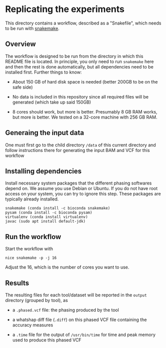 # Replicating the experiments #

This directory contains a workflow, described as a "Snakefile", which
needs to be run with [snakemake](http://snakemake.bitbucket.org).

## Overview

The workflow is designed to be run from the directory in which this
README file is located.  In principle, you only need to run
`snakemake` here and then the rest is done automatically, but all
dependencies need to be installed first.  Further things to know:

* About 150 GB of hard disk space is needed (better 200GB to be on the
  safe side)

* No data is included in this repository since all required files will
  be generated (which take up said 150GB)

* 8 cores should work, but more is better. Presumably 8 GB RAM works,
  but more is better.  We tested on a 32-core machine with 256 GB RAM.

## Generaing the input data

One must first go to the child directory `/data` of this current
directory and follow instructions there for generating the input BAM
and VCF for this workflow

## Installing dependencies

Install necessary system packages that the different phasing softwares
depend on. We assume you use Debian or Ubuntu. If you do not have root
access on your system, you can try to ignore this step.  These
packages are typically already installed.

    snakemake (conda install -c bioconda snakemake)
    pysam (conda install -c bioconda pysam)
    virtualenv (conda install virtualenv)
    javac (sudo apt install default-jdk)

## Run the workflow

Start the workflow with

    nice snakemake -p -j 16

Adjust the 16, which is the number of cores you want to use.

## Results

The resulting files for each tool/dataset will be reported in the
`output` directory (grouped by tool), as

* a `.phased.vcf` file: the phasing produced by the tool

* a whatshap diff file (`.diff`) on this phased VCF file containing
  the accuracy measures

* a `.time` file for the output of `/usr/bin/time` for time and peak
  memory used to produce this phased VCF
